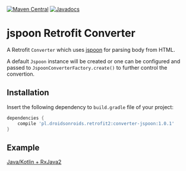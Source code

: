 [![Maven Central](https://maven-badges.herokuapp.com/maven-central/pl.droidsonroids.retrofit2/converter-jspoon/badge.svg?style=flat)](https://maven-badges.herokuapp.com/maven-central/pl.droidsonroids/jspoon)
[![Javadocs](https://javadoc.io/badge/pl.droidsonroids/jspoon.svg?color=blue)](https://javadoc.io/doc/pl.droidsonroids.retrofit2/converter-jspoon)

jspoon Retrofit Converter
===============

A Retrofit `Converter` which uses [jspoon](https://github.com/DroidsOnRoids/jspoon) for parsing body from HTML.

A default `Jspoon` instance will be created or one can be configured and passed to
`JspoonConverterFactory.create()` to further control the convertion.


Installation
--------
Insert the following dependency to `build.gradle` file of your project:
```gradle
dependencies {
    compile 'pl.droidsonroids.retrofit2:converter-jspoon:1.0.1'
}
```
Example
--------
[Java/Kotlin + RxJava2](https://github.com/DroidsOnRoids/jspoon/tree/master/advanced-example)
